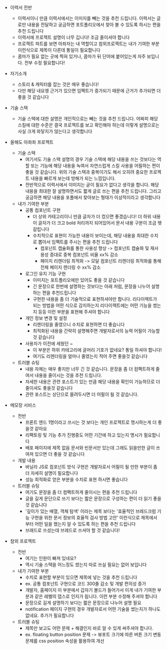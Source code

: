 - 이력서 전반

  - 이력서이니 만큼 이력서에서는 이미지를 빼는 것을 추천 드립니다. 이력서는 글로만 내용을 전달하고 궁금하면 포트폴리오에서 찾아 볼 수 있도록 하시는 편을 추천 드립니다
  - 이력서에 프로젝트 설명이 너무 깁니다! 조금 줄이셔야 합니다
  - 프로젝트 파트를 보면 아좌자는 내 역할이고 참외프로젝트는 내가 기여한 부분 이런식으로 제목이 다른데 통일이 필요합니다
  - 콤마가 필요 없는 곳에 찍혀 있거나, 콤마가 뒤 단어에 붙어있는게 자주 보입니다. 전부 수정 필요합니다!

- 자기소개

  - 스토리 & 캐릭터를 잡는 것은 매우 좋습니다!
  - 다만 해당 내요엥 근거가 있으면 임팩트가 증가되기 때문에 근거가 추가되면 더 좋을 것 같습니다

- 기술 스택

  - 기술 스택에 대한 설명은 개인적으로는 빼는 것을 추천 드립니다. 어짜피 해당 스킬에 대한 수준은 결국 프로젝트를 보고 확인해야 하는데 이렇게 설명으로는 사실 크게 와닿지가 않는다고 생각합니다

- 올해도 아좌좌 프로젝트

  - 기술 스택
    - 여기서도 기술 스택 설명의 경우 기술 스택에 해당 내용을 쓰는 것보다는 역할 또는 기능에 해당 내용을 녹여서 자연스럽게 스킬 사용을 어필하는 편이 좋을 것 같습니다. 위의 기술 스택과 중복이기도 해서 오히려 중요한 프로젝트 내용을 빠르게 보는데 방해가 되는 느낌입니다.
    - 전반적으로 이력서에서 이미지는 굳이 필요가 없다고 생각을 합니다. 해당 내용을 최대한 잘 설명하면서도 짧게 글로 쓰는 편을 추천 드립니다. 그리고 궁금하면 해당 내용을 포폴에서 찾아보는 형태가 이상적이라고 생각합니다
  - 내가 기여한 부분
    - 공통 컴포넌트 구현
      - 더 상위 카테고리이니 만큼 글자가 더 컸으면 좋겠습니다! 더 하위 내용이 글자가 더 크고 bold 처리까지 되어있어서 문서 내용 구분이 조금 헷갈립니다
      - 수치적으로 표현이 가능한 내용이 보이는데, 해당 내용을 최대한 수치로 뽑아서 임팩트를 주시는 편을 추천 드립니다
        - 컴포넌트 캡슐화를 통한 사용성 향상 -> 컴포넌트 캡슐화 및 재사용성 증대로 중복 컴포넌트 비율 xx% 감소
        - 페이지 리렌더링 최적화 -> 모달 컴포넌트 리렌더링 최적화를 통해 전체 페이지 렌더링 수 xx% 감소
    - 로그인 유지 기능 구현
      - 이미지는 포트폴리오에만 있어도 좋을 것 같습니다
      - 긴 문장으로 한번에 설명하는 것보다는 아래 처럼, 문장을 나누어 설명하는 편을 추천드립니다
      - 구현한 내용을 좀 더 기술적으료 표현하셔야만 합니다. 리다이렉트가 되는 방법을 어떤 식으로 감지하는지 리다이렉트에는 어떤 기능을 썼는지 등등 이런 부분을 표현해 주셔야 합니다
    - 개인 정보 변경 및 설정
      - 리렌더링을 줄였으니 수치로 표현하면 더 좋습니다
      - 최적화된 내용을 간략히 설명해주면 개발자로서의 능력 어필이 가능할 것 같습니다
    - 사용자가 이전에 세웠던 ~
      - 이 부분은 하위 카테고리에 글머리 기호가 없네요? 통일 하셔야 합니다!
      - 여기도 리렌더링을 얼마나 줄였는지 적어 주면 좋을것 같습니다
  - 트러블 슈팅
    - 내용 자체는 매우 좋지만 너무 긴 것 같습니다. 문장을 좀 더 컴팩트하게 줄여서 내용을 줄이시는 것을 추천 드립니다.
    - 자세한 내용은 관련 포스트가 있는 만큼 해당 내용을 확인이 가능하므로 더 줄이셔도 좋을것 같습니다
    - 관련 포스트는 상단으로 올려두시면 더 어필이 될 것 같습니다.

- 메모장 서비스

  - 전반
    - 프론트 엔드 1명이라고 쓰시는 것 보다는 개인 프로젝트로 명시하는게 더 좋을것 같아요
    - 리팩토링 및 기능 추가 진행중도 어떤 기간에 하고 있는지 명시가 필요합니다
    - 배포 페이지에 제목 없음 문서와 빈문서만 있는데 그래도 읽을만한 글이 쓰여져 있으면 더 좋을 것 같습니다
  - 개발 내용
    - 바닐라 JS로 컴포넌트 방식 구현은 개발자로서 어필이 될 만한 부분이 좀 더 자세히 설명이 필요합니다
    - 성능 최적화로 얻은 부분을 수치로 표현 하시면 좋습니다
  - 트러블 슈팅
    - 여기도 문장을 좀 더 컴팩트하게 줄이시는 편을 추천 드립니다
    - 글을 길게 문단으로 쓰기 보다는 짧은 문장으로 구성하는 편이 더 읽기 좋을것 같습니다
    - '깊이가 있는 배열, 객체 탐색' 이라는 제목 보다는 '효율적인 브레드크럼 기능 구현을 위한 문서 정보의 효율적 검사 방법 고안' 이런식으로 제목에서 부터 어떤 일을 했는지 알 수 있도록 하는 편을 추천 드립니다
    - 브래드로 쓰셨는데 브레드로 쓰셔야 할 것 같습니다!

- 참외 프로젝트
  - 전반
    - 여기는 인원이 빠져 있네요?
    - 역시 기술 스택을 어느정도 썼는지 따로 쓰실 필요는 없어 보입니다
  - 내가 기여한 부분
    - 수치로 표현할 부분이 있으면 제목에 넣는 것을 추천 드립니다
    - ex. 공통 컴포넌트 구현으로 코드 300줄 감소 및 개발 편의성 증가
    - 개발자, 홈페이지 이 부분에서 갑자기 볼드가 들어가서 이게 내가 기여한 부분과 같은 레벨의 뎁스로 인지가 됩니다. 이런 부분 수정해 주셔야 합니다
    - 문장으로 길게 설명하기 보다는 짧은 문장으로 나누어 설명 필요
    - notification 페이지 구현의 경우 개발자로서 어떤 기술을 썼는지가 하나도 없네요. 추가가 필요합니다
  - 트러블 슈팅
    - 제목만 보고도 어떤 문제 + 해결인지 바로 알 수 있게 써주셔야 합니다.
    - ex. floating button position 문제 -> 뷰포트 크기에 따른 버튼 크기 변동 문제를 css position 속성을 활용하여 개선
